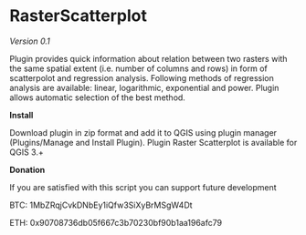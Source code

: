# RasterScatterplot

*Version 0.1*

Plugin provides quick information about relation between two rasters with the same spatial extent (i.e. number of columns and rows) in form of scatterpolot and regression analysis. Following methods of regression analysis are available: linear, logarithmic, exponential and power. Plugin allows automatic selection of the best method.

**Install**

Download plugin in zip format and add it to QGIS using plugin manager (Plugins/Manage and Install Plugin). Plugin Raster Scatterplot is available for QGIS 3.+


**Donation**

If you are satisfied with this script you can support future development

BTC: 1MbZRqjCvkDNbEy1iQfw3SiXyBrMSgW4Dt

ETH: 0x90708736db05f667c3b70230bf90b1aa196afc79
